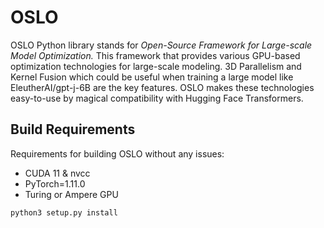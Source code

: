 # OSLO

OSLO Python library stands for *Open-Source Framework for Large-scale Model Optimization.* This framework that provides various GPU-based optimization technologies for large-scale modeling. 3D Parallelism and Kernel Fusion which could be useful when training a large model like EleutherAI/gpt-j-6B are the key features. OSLO makes these technologies easy-to-use by magical compatibility with Hugging Face Transformers.


## Build Requirements

Requirements for building OSLO without any issues:

- CUDA 11 & nvcc
- PyTorch=1.11.0
- Turing or Ampere GPU

```
python3 setup.py install
```
